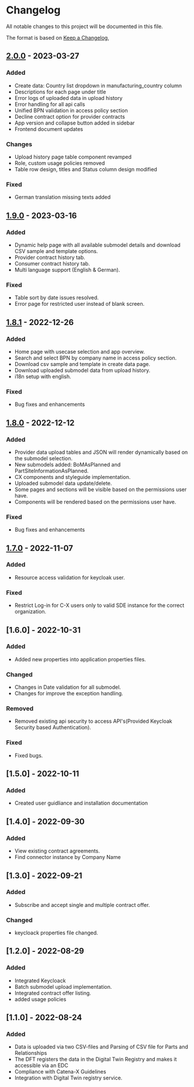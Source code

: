 # Changelog

All notable changes to this project will be documented in this file.

The format is based on [Keep a Changelog](https://keepachangelog.com/en/1.0.0/),

## [2.0.0] - 2023-03-27

### Added

- Create data: Country list dropdown in manufacturing_country column
- Descriptions for each page under title
- Error logs of uploaded data in upload history
- Error handling for all api calls
- Unified BPN validation in access policy section
- Decline contract option for provider contracts
- App version and collapse button added in sidebar
- Frontend document updates

### Changes

- Upload history page table component revamped
- Role, custom usage policies removed
- Table row design, titles and Status column design modified

### Fixed

- German translation missing texts added

## [1.9.0] - 2023-03-16

### Added

- Dynamic help page with all available submodel details and download CSV sample and template options.
- Provider contract history tab.
- Consumer contract history tab.
- Multi language support (English & German).

### Fixed

- Table sort by date issues resolved.
- Error page for restricted user instead of blank screen.

## [1.8.1] - 2022-12-26

### Added

- Home page with usecase selection and app overview.
- Search and select BPN by company name in access policy section.
- Download csv sample and template in create data page.
- Download uploaded submodel data from upload history.
- i18n setup with english.

### Fixed

- Bug fixes and enhancements
## [1.8.0] - 2022-12-12

### Added

- Provider data upload tables and JSON will render dynamically based on the submodel selection.
- New submodels added: BoMAsPlanned and PartSiteInformationAsPlanned.
- CX components and styleguide implementation.
- Uploaded submodel data update/delete.
- Some pages and sections will be visible based on the permissions user have.
- Components will be rendered based on the permissions user have.

### Fixed

- Bug fixes and enhancements

## [1.7.0] - 2022-11-07

### Added

- Resource access validation for keycloak user.

### Fixed

- Restrict Log-in for C-X users only to valid SDE instance for the correct organization.

## [1.6.0] - 2022-10-31

### Added

- Added new properties into application properties files.

### Changed

- Changes in Date validation for all submodel.
- Changes for improve the exception handling.

### Removed

- Removed existing api security to access API's(Provided Keycloak Security based Authentication).

### Fixed

- Fixed bugs.

## [1.5.0] - 2022-10-11

### Added

- Created user guidliance and installation documentation

## [1.4.0] - 2022-09-30

### Added

- View existing contract agreements.
- Find connector instance by Company Name

## [1.3.0] - 2022-09-21

### Added

- Subscribe and accept single and multiple contract offer.

### Changed

- keycloack properties file changed.

## [1.2.0] - 2022-08-29

### Added

- Integrated Keycloack
- Batch submodel upload implementation.
- Integrated contract offer listing.
- added usage policies

## [1.1.0] - 2022-08-24

### Added

- Data is uploaded via two CSV-files and Parsing of CSV file for Parts and Relationships
- The DFT registers the data in the Digital Twin Registry and makes it accessible via an EDC
- Compliance with Catena-X Guidelines
- Integration with Digital Twin registry service.

[unreleased]: https://github.com/eclipse-tractusx/dft-frontend/compare/dftfrontend-2.0.0...main
[2.0.0]: https://github.com/eclipse-tractusx/dft-frontend/compare/dft-frontend-1.9.0...dftfrontend-2.0.0
[1.9.0]: https://github.com/eclipse-tractusx/dft-frontend/compare/dft-frontend-1.8.1...dftfrontend-1.9.0
[1.8.1]: https://github.com/eclipse-tractusx/dft-frontend/compare/dft-frontend-1.8.0...dft-frontend-1.8.1
[1.8.0]: https://github.com/eclipse-tractusx/dft-frontend/compare/dft-frontend-1.7.0...dft-frontend-1.8.0
[1.7.0]: https://github.com/eclipse-tractusx/dft-frontend/releases/tag/dft-frontend-1.7.0
